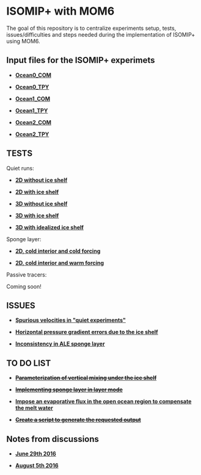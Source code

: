 # ISOMIP+ with MOM6
The goal of this repository is to centralize experiments setup, tests, issues/difficulties and steps needed during the implementation of ISOMIP+ using MOM6. 

## Input files for the ISOMIP+ experimets

* **[Ocean0_COM](https://github.com/gustavo-marques/ISOMIP/blob/master/setup/Ocean0/COM/)**

* **[Ocean0_TPY](https://github.com/gustavo-marques/ISOMIP/blob/master/setup/Ocean0/TPY/)**

* **[Ocean1_COM](https://github.com/gustavo-marques/ISOMIP/blob/master/setup/Ocean1/COM/)**

* **[Ocean1_TPY](https://github.com/gustavo-marques/ISOMIP/blob/master/setup/Ocean1/TPY/)**

* **[Ocean2_COM](https://github.com/gustavo-marques/ISOMIP/blob/master/setup/Ocean2/COM/)**

* **[Ocean2_TPY](https://github.com/gustavo-marques/ISOMIP/blob/master/setup/Ocean2/TPY/)**


## TESTS

Quiet runs:

* **[2D without ice shelf](https://github.com/gustavo-marques/ISOMIP/blob/master/ipynb/quiet_2D_noIS.ipynb)** 

* **[2D with ice shelf](https://github.com/gustavo-marques/ISOMIP/blob/master/ipynb/quiet_2D_yesIS.ipynb)** 

* **[3D without ice shelf](https://github.com/gustavo-marques/ISOMIP/blob/master/ipynb/quiet_3D_noIS.ipynb)**

* **[3D with ice shelf](https://github.com/gustavo-marques/ISOMIP/blob/master/ipynb/quiet_3D_yesIS.ipynb)**  

* **[3D with idealized ice shelf](https://github.com/gustavo-marques/ISOMIP/blob/master/ipynb/quiet_3D_idealIS.ipynb)**  

Sponge layer:

* **[2D, cold interior and cold forcing](https://github.com/gustavo-marques/ISOMIP/blob/master/ipynb/sponge_cold.ipynb)** 

* **[2D, cold interior and warm forcing](https://github.com/gustavo-marques/ISOMIP/blob/master/ipynb/sponge_warm.ipynb)** 

Passive tracers:

Coming soon!

## ISSUES

* **[Spurious velocities in "quiet experiments"](https://github.com/gustavo-marques/ISOMIP/blob/master/ipynb/spurious_velocities_quiet_experiments.ipynb)** 

* **[Horizontal pressure gradient errors due to the ice shelf](https://github.com/gustavo-marques/ISOMIP/blob/master/ipynb/horizontal_pressure_gradient_errors_due_to_the_ice_shelf.ipynb)** 

* **[Inconsistency in ALE sponge layer](https://github.com/gustavo-marques/ISOMIP/blob/master/ipynb/inconsistency_ale_sponge_layer.ipynb)**

## TO DO LIST
* **[~~Parameterization of vertical mixing under the ice shelf~~](ipynb/vertical_mixing_parameterization.ipynb)**
 
* **[~~Implementing sponge layer in layer mode~~](https://github.com/gustavo-marques/ISOMIP/blob/master/ipynb/sponge_layer_in_layer_mode.ipynb)**

* **[Impose an evaporative flux in the open ocean region to compensate the melt water](https://github.com/gustavo-marques/ISOMIP/blob/master/ipynb/evaporative_flux.ipynb)**

* **[~~Create a script to generate the requested output~~](ipynb/requested_output.ipynb)**

## Notes from discussions

* **[June 29th 2016](ipynb/notes/29june2016.ipynb)**

* **[August 5th 2016](ipynb/notes/05august2016.ipynb)**

